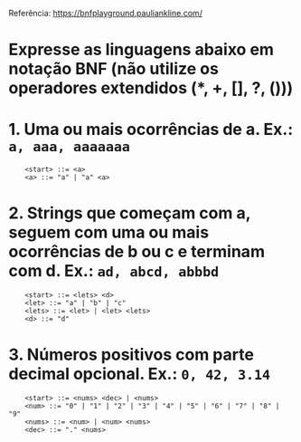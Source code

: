 Referência: https://bnfplayground.pauliankline.com/

# Expresse as linguagens abaixo em notação BNF (não utilize os operadores extendidos (*, +, [], ?, ()))

# 1. Uma ou mais ocorrências de a. Ex.: `a, aaa, aaaaaaa`
```
    <start> ::= <a>
    <a> ::= "a" | "a" <a>
```



# 2. Strings que começam com a, seguem com uma ou mais ocorrências de b ou c e terminam com d. Ex.: `ad, abcd, abbbd`
```
    <start> ::= <lets> <d>
    <let> ::= "a" | "b" | "c"
    <lets> ::= <let> | <let> <lets>
    <d> ::= "d"
```



# 3. Números positivos com parte decimal opcional. Ex.: `0, 42, 3.14`
```
    <start> ::= <nums> <dec> | <nums>
    <num> ::= "0" | "1" | "2" | "3" | "4" | "5" | "6" | "7" | "8" | "9"
    <nums> ::= <num> | <num> <nums>
    <dec> ::= "." <nums>
```

